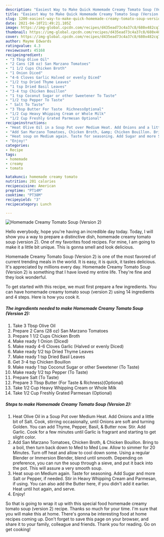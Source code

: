 ```yaml
---
description: "Easiest Way to Make Quick Homemade Creamy Tomato Soup (Version 2)"
title: "Easiest Way to Make Quick Homemade Creamy Tomato Soup (Version 2)"
slug: 1200-easiest-way-to-make-quick-homemade-creamy-tomato-soup-version-2
date: 2021-04-10T21:49:21.105Z
image: https://img-global.cpcdn.com/recipes/d435ead73c4a37c8/680x482cq70/homemade-creamy-tomato-soup-version-2-recipe-main-photo.jpg
thumbnail: https://img-global.cpcdn.com/recipes/d435ead73c4a37c8/680x482cq70/homemade-creamy-tomato-soup-version-2-recipe-main-photo.jpg
cover: https://img-global.cpcdn.com/recipes/d435ead73c4a37c8/680x482cq70/homemade-creamy-tomato-soup-version-2-recipe-main-photo.jpg
author: Mayme Edwards
ratingvalue: 4.3
reviewcount: 45168
recipeingredient:
- "3 Tbsp Olive Oil"
- "2 Cans (28 oz) San Marzano Tomatoes"
- "1 1/2 Cups Chicken Broth"
- "1 Onion Diced"
- "4-6 Cloves Garlic Halved or evenly Diced"
- "1/2 tsp Dried Thyme Leaves"
- "1 tsp Dried Basil Leaves"
- "3-4 tsp Chicken Bouillon"
- "1 tsp Coconut Sugar or other Sweetener To Taste"
- "1/2 tsp Pepper To Taste"
- " Salt To Taste"
- "3 Tbsp Butter For Taste  RichnessOptional"
- "1/2 Cup Heavy Whipping Cream or Whole Milk"
- "1/2 Cup Freshly Grated Parmesan Optional"
recipeinstructions:
- "Heat Olive Oil in a Soup Pot over Medium Heat. Add Onions and a little bit of Salt. Cook, stirring occasionally, until Onions are soft and turning Golden. You can add Thyme, Pepper, Basil, &amp; Butter now. Stir. Add Garlic. Cook for a few minutes until Garlic is fragrant and starting to get slight color."
- "Add San Marzano Tomatoes, Chicken Broth, &amp; Chicken Bouillon. Bring to a boil, then turn back down to Med to Med Low. Allow to simmer for 20 Minutes. Turn off heat and allow to cool down some. Using a regular Blender or Immersion Blender, blend until smooth. Depending on preference, you can run the soup through a sieve, and put it back into the pot. This will assure a very smooth soup."
- "Heat soup on Medium again. Taste for seasoning. Add Sugar and more Salt or Pepper, if needed. Stir in Heavy Whipping Cream and Parmesan, if using. You can also add the Butter here, if you didn&#39;t add it earlier. Heat until hot again, and serve."
- "Enjoy!"
categories:
- Recipe
tags:
- homemade
- creamy
- tomato

katakunci: homemade creamy tomato 
nutrition: 201 calories
recipecuisine: American
preptime: "PT14M"
cooktime: "PT38M"
recipeyield: "3"
recipecategory: Lunch

---
```



![Homemade Creamy Tomato Soup (Version 2)](https://img-global.cpcdn.com/recipes/d435ead73c4a37c8/680x482cq70/homemade-creamy-tomato-soup-version-2-recipe-main-photo.jpg)

Hello everybody, hope you're having an incredible day today. Today, I will show you a way to prepare a distinctive dish, homemade creamy tomato soup (version 2). One of my favorites food recipes. For mine, I am going to make it a little bit unique. This is gonna smell and look delicious.

Homemade Creamy Tomato Soup (Version 2) is one of the most favored of current trending meals in the world. It is easy, it is quick, it tastes delicious. It's appreciated by millions every day. Homemade Creamy Tomato Soup (Version 2) is something that I have loved my entire life. They're fine and they look wonderful.




To get started with this recipe, we must first prepare a few ingredients. You can have homemade creamy tomato soup (version 2) using 14 ingredients and 4 steps. Here is how you cook it.

<!--inarticleads1-->

##### The ingredients needed to make Homemade Creamy Tomato Soup (Version 2):

1. Take 3 Tbsp Olive Oil
1. Prepare 2 Cans (28 oz) San Marzano Tomatoes
1. Prepare 1 1/2 Cups Chicken Broth
1. Make ready 1 Onion (Diced)
1. Make ready 4-6 Cloves Garlic (Halved or evenly Diced)
1. Make ready 1/2 tsp Dried Thyme Leaves
1. Make ready 1 tsp Dried Basil Leaves
1. Get 3-4 tsp Chicken Bouillon
1. Make ready 1 tsp Coconut Sugar or other Sweetener (To Taste)
1. Make ready 1/2 tsp Pepper (To Taste)
1. Prepare  Salt (To Taste)
1. Prepare 3 Tbsp Butter (For Taste &amp; Richness)(Optional)
1. Take 1/2 Cup Heavy Whipping Cream or Whole Milk
1. Take 1/2 Cup Freshly Grated Parmesan (Optional)




<!--inarticleads2-->

##### Steps to make Homemade Creamy Tomato Soup (Version 2):

1. Heat Olive Oil in a Soup Pot over Medium Heat. Add Onions and a little bit of Salt. Cook, stirring occasionally, until Onions are soft and turning Golden. You can add Thyme, Pepper, Basil, &amp; Butter now. Stir. Add Garlic. Cook for a few minutes until Garlic is fragrant and starting to get slight color.
1. Add San Marzano Tomatoes, Chicken Broth, &amp; Chicken Bouillon. Bring to a boil, then turn back down to Med to Med Low. Allow to simmer for 20 Minutes. Turn off heat and allow to cool down some. Using a regular Blender or Immersion Blender, blend until smooth. Depending on preference, you can run the soup through a sieve, and put it back into the pot. This will assure a very smooth soup.
1. Heat soup on Medium again. Taste for seasoning. Add Sugar and more Salt or Pepper, if needed. Stir in Heavy Whipping Cream and Parmesan, if using. You can also add the Butter here, if you didn&#39;t add it earlier. Heat until hot again, and serve.
1. Enjoy!




So that is going to wrap it up with this special food homemade creamy tomato soup (version 2) recipe. Thanks so much for your time. I'm sure that you will make this at home. There's gonna be interesting food at home recipes coming up. Don't forget to save this page on your browser, and share it to your family, colleague and friends. Thank you for reading. Go on get cooking!
